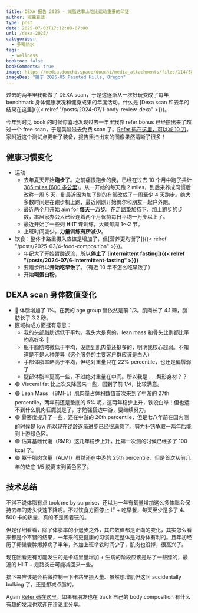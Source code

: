 ```yaml
---
title: DEXA 报告 2025 - 减脂这事上吃比运动重要的印证
author: 椒盐豆豉
type: post
date: 2025-07-03T17:12:00-07:00
url: /dexa-2025/
categories:
  - 多喝热水
tags:
  - wellness
booktoc: false
bookComments: true
image: https://media.douchi.space/douchi/media_attachments/files/114/583/603/273/210/681/original/82a4edc92c5fef3c.png
imageDes: "摄于 2025-05 Painted Hills, Oregon"
---
```


过去的两年里我都做了 DEXA scan，于是这逐渐从一次好玩变成了每年 benchmark 身体健康状况和健身成果的年度活动。什么是 [Dexa scan 和去年的结果在这里]({{< relref "/posts/2024-07/1-body-review-dexa" >}})。

今年到时见 book 的时候惊喜地发现过去一年里我靠 refer bonus 已经攒出来了超过一个 free scan，于是美滋滋去免费 scan 了。[Refer 码在这里，可以减 10 刀](https://www.bodyspec.com/r/F8XPXY)。家附近这个测试点更新了装备，报告里扫出来的图像果然清晰了很多！

<!--more-->

## 健康习惯变化
- 运动
  - 去年夏天开始**跑步**了。之前痛恨跑步的我，已经在过去 10 个月中跑了共计 [385 miles (600 多公里)](https://steps.douchi.space/?utm_source=blog)。从一开始的每天跑 2 miles，到后来养成习惯后改称一周 5 天，到最近因为加了别的有氧改成了一周至少 4 天跑步。绝大多数时间是在跑步机上跑，最近刚刚开始偶尔和朋友一起户外跑。
  - 最近两个月开始 aim for **每天一万步**。在[走路垫](https://amzn.to/3FzxzXB)加持下，加上跑步的步数，本居家办公人已经连着两个月保持每日平均一万步以上了。
  - 最近开始了一些列 **HIIT** 课训练，大概每周 1～2 节。
  - 上班时间变少，**力量训练有所减少**。
- 饮食：整体卡路里摄入应该是增加了，但[营养更均衡了]({{< relref "/posts/2025-03/4-food-composition" >}})。
  - 年纪大了开始胃酸返流，所以**停止了 [intermittent fasting]({{< relref "/posts/2024-07/6-intermittent-fasting" >}})**
  - 要跑步所以**开始吃早饭**了。（有近 10 年不怎么吃早饭了）
  - 开始**喝蛋白粉**。


## DEXA scan 身体数值变化
- 🔴 体脂增加了 1%。在我的 age group 里依然是前 1/3。肌肉长了 4.1 磅，脂肪长了 3.2 磅。
- 区域构成方面挺有意思：
  - 我的头部脂肪远低于平均。我头大是真的，lean mass 和骨头比例都比平均高好多 🤣 
  - 躯干脂肪略微低于平均，没想到肌肉量还挺多的，明明我核心超弱。不知道是不是人种差异（这个服务的主要客户群应该是白人）
  - 手部体脂率略高于平均，但绝对重量只在 22% percentile，也还是偏孱弱了
  - 腿部体脂率更高一些，不过绝对重量在中间。所以我是……梨形身材？？
- 🟢 Visceral fat 比上次又降回来一些，回到了前 1/4，比较满意。
- 🟢 Lean Mass （BMI-L）肌肉量占体积数值首次来到了中游的 27th percentile，两年前还是垫底的 5% 呢，这两年稳步上升，铁没白举！但也远不到什么肌肉狂魔就是了，才勉强搭边中游，要继续努力。
- 🟢 骨密度提升了一些，还在中游的 26th percentile，但是七八年前在国内测的时候是 low 所以现在逆龄逐渐进步已经很满意了。努力补钙争取一两年后能到上游绿色区。
- 🟢 估算基础代谢（RMR）这几年稳步上升，比第一次测的时候已经多了 100 kcal 了。
- 🟢 躯干肌肉含量（ALMI）虽然还在中游的 25th percentile，但是首次从前几年的垫底 1/5 脱离来到黄色区了。

## 技术总结
不得不说体脂有点 took me by surprise，还以为一年有氧量增加这么多体脂会保持去年的势头快速下降呢。不过饮食方面停止 IF + 吃早餐，每天至少是多了 4、500 卡的热量，真的不是闹着玩的。

但是仔细看看，除了体脂率的小退步之外，其它数值都是正向的变化，其实怎么看来都是个不错的结果，一年来的更健康的习惯肯定整体是对身体有利的。且年初经历了卵巢囊肿爆掉病了半年，外加上班举铁时间少了，肌肉也没掉，很高兴了。

现在回看更有可能发生的是卡路里量增加 + 生病的阶段应该是贴了一些膘的，最近的 HIIT + 走路突击可能减回来一些。

接下来应该是会稍微控制一下卡路里摄入量。虽然想增肌但这回 accidentally bulking 了，还是想减点脂的。

Again [Refer 码在这里](https://www.bodyspec.com/r/F8XPXY)。如果有朋友也在 track 自己的 body composition 有什么有趣的发现也欢迎在评论里分享。